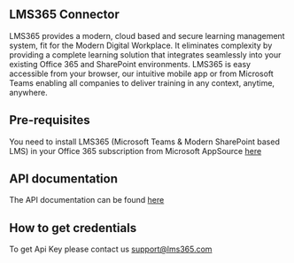 ## LMS365 Connector
LMS365 provides a modern, cloud based and secure learning management system, fit for the Modern Digital Workplace. It eliminates complexity by providing a complete learning solution that integrates seamlessly into your existing Office 365 and SharePoint environments. LMS365 is easy accessible from your browser, our intuitive mobile app or from Microsoft Teams enabling all companies to deliver training in any context, anytime, anywhere.


## Pre-requisites
You need to install LMS365 (Microsoft Teams & Modern SharePoint based LMS) in your Office 365 subscription from Microsoft AppSource [here](https://appsource.microsoft.com/en-US/product/web-apps/elearningforce.lms365_spfx)

## API documentation
The API documentation can be found [here](https://api.365.systems)

## How to get credentials

To get Api Key please contact us support@lms365.com

